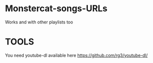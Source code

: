# Monstercat-songs-URLs
Works and with other playlists too

# TOOLS
You need youtube-dl available here https://github.com/rg3/youtube-dl/
